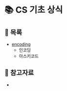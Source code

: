 # 📚 CS 기초 상식


## 📃 목록
- [encoding](https://github.com/hyejinny97/TIL/blob/master/CS_base/encoding.md)
  - 인코딩
  - 아스키코드


## 🔎 참고자료
- 